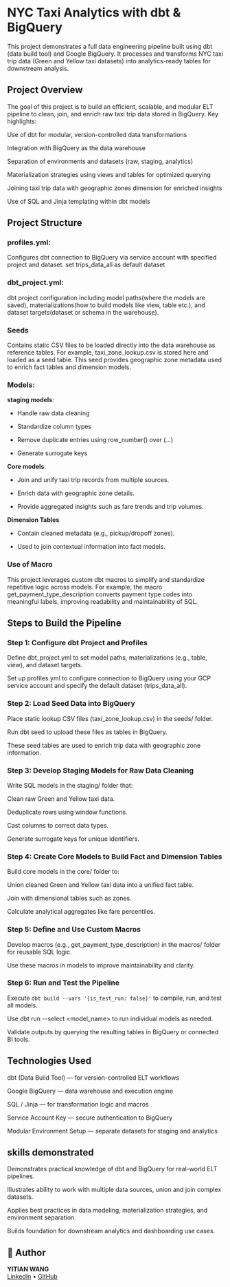 # NYC Taxi Analytics with dbt & BigQuery

This project demonstrates a full data engineering pipeline built using dbt (data build tool) and Google BigQuery. It processes and transforms NYC taxi trip data (Green and Yellow taxi datasets) into analytics-ready tables for downstream analysis.

## Project Overview
The goal of this project is to build an efficient, scalable, and modular ELT pipeline to clean, join, and enrich raw taxi trip data stored in BigQuery. Key highlights:

Use of dbt for modular, version-controlled data transformations

Integration with BigQuery as the data warehouse

Separation of environments and datasets (raw, staging, analytics)

Materialization strategies using views and tables for optimized querying

Joining taxi trip data with geographic zones dimension for enriched insights

Use of SQL and Jinja templating within dbt models

## Project Structure
### profiles.yml:
Configures dbt connection to BigQuery via service account with specified project and dataset.
set trips_data_all as default dataset

### dbt_project.yml:
dbt project configuration including model paths(where the models are saved), materializations(how to build models like view, table etc.), and dataset targets(dataset or schema in the warehouse).


### Seeds
Contains static CSV files to be loaded directly into the data warehouse as reference tables.
For example, taxi_zone_lookup.csv is stored here and loaded as a seed table. This seed provides geographic zone metadata used to enrich fact tables and dimension models.

### Models:
**staging models**:

- Handle raw data cleaning

- Standardize column types

- Remove duplicate entries using row_number() over (...)

- Generate surrogate keys

**Core models**:
  
- Join and unify taxi trip records from multiple sources.

- Enrich data with geographic zone details.

- Provide aggregated insights such as fare trends and trip volumes.

**Dimension Tables**

- Contain cleaned metadata (e.g., pickup/dropoff zones).

- Used to join contextual information into fact models.

### Use of Macro

This project leverages custom dbt macros to simplify and standardize repetitive logic across models. For example, the macro get_payment_type_description converts payment type codes into meaningful labels, improving readability and maintainability of SQL.

## Steps to Build the Pipeline
### Step 1: Configure dbt Project and Profiles
Define dbt_project.yml to set model paths, materializations (e.g., table, view), and dataset targets.

Set up profiles.yml to configure connection to BigQuery using your GCP service account and specify the default dataset (trips_data_all).

### Step 2: Load Seed Data into BigQuery
Place static lookup CSV files (taxi_zone_lookup.csv) in the seeds/ folder.

Run dbt seed to upload these files as tables in BigQuery.

These seed tables are used to enrich trip data with geographic zone information.

### Step 3: Develop Staging Models for Raw Data Cleaning
Write SQL models in the staging/ folder that:

Clean raw Green and Yellow taxi data.

Deduplicate rows using window functions.

Cast columns to correct data types.

Generate surrogate keys for unique identifiers.

### Step 4: Create Core Models to Build Fact and Dimension Tables
Build core models in the core/ folder to:

Union cleaned Green and Yellow taxi data into a unified fact table.

Join with dimensional tables such as zones.

Calculate analytical aggregates like fare percentiles.

### Step 5: Define and Use Custom Macros
Develop macros (e.g., get_payment_type_description) in the macros/ folder for reusable SQL logic.

Use these macros in models to improve maintainability and clarity.

### Step 6: Run and Test the Pipeline
Execute ```dbt build --vars '{is_test_run: false}'``` to compile, run, and test all models.

Use dbt run --select <model_name> to run individual models as needed.

Validate outputs by querying the resulting tables in BigQuery or connected BI tools.


## Technologies Used
dbt (Data Build Tool) — for version-controlled ELT workflows

Google BigQuery — data warehouse and execution engine

SQL / Jinja — for transformation logic and macros

Service Account Key — secure authentication to BigQuery

Modular Environment Setup — separate datasets for staging and analytics



## skills demonstrated 
Demonstrates practical knowledge of dbt and BigQuery for real-world ELT pipelines.

Illustrates ability to work with multiple data sources, union and join complex datasets.

Applies best practices in data modeling, materialization strategies, and environment separation.

Builds foundation for downstream analytics and dashboarding use cases.

## 👤 Author

**YITIAN WANG**  
[LinkedIn](www.linkedin.com/in/yitian-w-de) • [GitHub](https://github.com/scarlett-de)



